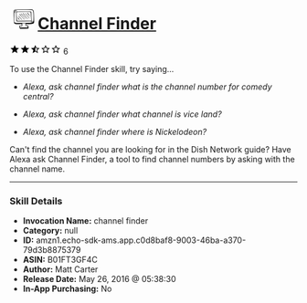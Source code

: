# &nbsp;<img src="skill_icon" alt="Channel Finder icon" width="36"> [Channel Finder](http://alexa.amazon.com/#skills/amzn1.echo-sdk-ams.app.c0d8baf8-9003-46ba-a370-79d3b8875379)
![2.9 stars](../../images/ic_star_black_18dp_1x.png)![2.9 stars](../../images/ic_star_black_18dp_1x.png)![2.9 stars](../../images/ic_star_half_black_18dp_1x.png)![2.9 stars](../../images/ic_star_border_black_18dp_1x.png)![2.9 stars](../../images/ic_star_border_black_18dp_1x.png) 6

To use the Channel Finder skill, try saying...

* *Alexa, ask channel finder what is the channel number for comedy central?*

* *Alexa, ask channel finder what channel is vice land?*

* *Alexa, ask channel finder where is Nickelodeon?*

Can't find the channel you are looking for in the Dish Network guide?  Have Alexa ask Channel Finder, a tool to find channel numbers by asking with the channel name.

***

### Skill Details

* **Invocation Name:** channel finder
* **Category:** null
* **ID:** amzn1.echo-sdk-ams.app.c0d8baf8-9003-46ba-a370-79d3b8875379
* **ASIN:** B01FT3GF4C
* **Author:** Matt Carter
* **Release Date:** May 26, 2016 @ 05:38:30
* **In-App Purchasing:** No
